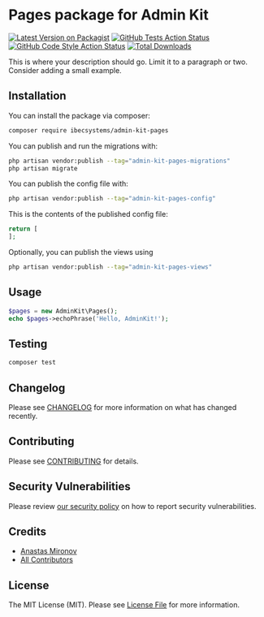 # Pages package for Admin Kit

[![Latest Version on Packagist](https://img.shields.io/packagist/v/ibec-box/admin-kit-pages.svg?style=flat-square)](https://packagist.org/packages/ibecsystems/admin-kit-pages)
[![GitHub Tests Action Status](https://img.shields.io/github/actions/workflow/status/ibec-box/admin-kit-pages/run-tests.yml?branch=2.x&label=tests&style=flat-square)](https://github.com/ibec-box/admin-kit-pages/actions?query=workflow%3Arun-tests+branch%3A2.x)
[![GitHub Code Style Action Status](https://img.shields.io/github/actions/workflow/status/ibec-box/admin-kit-pages/fix-php-code-style-issues.yml?branch=2.x&label=code%20style&style=flat-square)](https://github.com/ibec-box/admin-kit-pages/actions?query=workflow%3A"Fix+PHP+code+style+issues"+branch%3A2.x)
[![Total Downloads](https://img.shields.io/packagist/dt/ibec-box/admin-kit-pages.svg?style=flat-square)](https://packagist.org/packages/ibecsystems/admin-kit-pages)

This is where your description should go. Limit it to a paragraph or two. Consider adding a small example.

## Installation 

You can install the package via composer:

```bash
composer require ibecsystems/admin-kit-pages
```

You can publish and run the migrations with:

```bash
php artisan vendor:publish --tag="admin-kit-pages-migrations"
php artisan migrate
```

You can publish the config file with:

```bash
php artisan vendor:publish --tag="admin-kit-pages-config"
```

This is the contents of the published config file:

```php
return [
];
```

Optionally, you can publish the views using

```bash
php artisan vendor:publish --tag="admin-kit-pages-views"
```

## Usage

```php
$pages = new AdminKit\Pages();
echo $pages->echoPhrase('Hello, AdminKit!');
```

## Testing

```bash
composer test
```

## Changelog

Please see [CHANGELOG](CHANGELOG.md) for more information on what has changed recently.

## Contributing

Please see [CONTRIBUTING](CONTRIBUTING.md) for details.

## Security Vulnerabilities

Please review [our security policy](../../security/policy) on how to report security vulnerabilities.

## Credits

- [Anastas Mironov](https://github.com/ast21)
- [All Contributors](../../contributors)

## License

The MIT License (MIT). Please see [License File](LICENSE.md) for more information.
